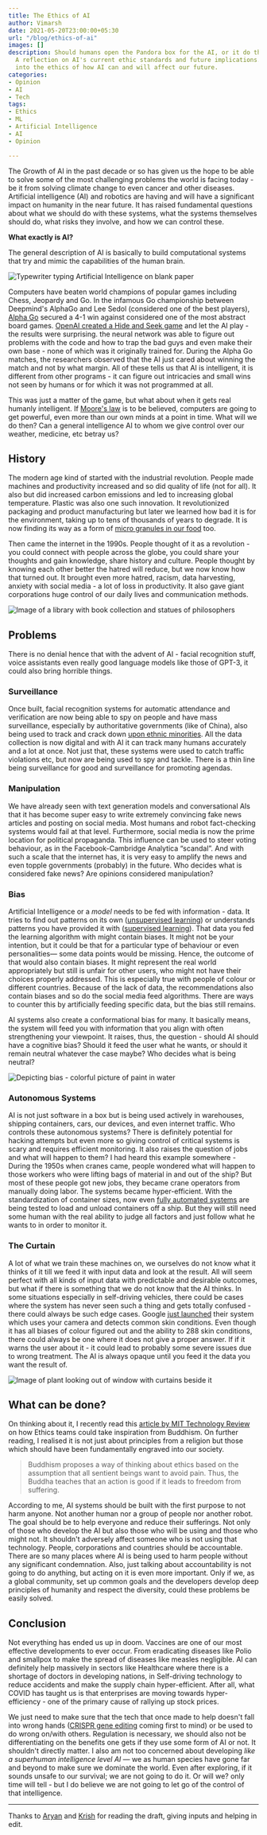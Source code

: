 ```yaml
---
title: The Ethics of AI
author: Vimarsh
date: 2021-05-20T23:00:00+05:30
url: "/blog/ethics-of-ai"
images: []
description: Should humans open the Pandora box for the AI, or it do that by itself.
  A reflection on AI's current ethic standards and future implications. A deep dive
  into the ethics of how AI can and will affect our future.
categories:
- Opinion
- AI
- Tech
tags:
- Ethics
- ML
- Artificial Intelligence
- AI
- Opinion

---
```

The Growth of AI in the past decade or so has given us the hope to be able to solve some of the most challenging problems the world is facing today - be it from solving climate change to even cancer and other diseases. Artificial intelligence (AI) and robotics are having and will have a significant impact on humanity in the near future. It has raised fundamental questions about what we should do with these systems, what the systems themselves should do, what risks they involve, and how we can control these.

**What exactly is AI?**

The general description of AI is basically to build computational systems that try and mimic the capabilities of the human brain.

![Typewriter typing Artificial Intelligence on blank paper](/uploads/2021/05/20/optimized-typewriter-writing-ai-unsplash.png)

Computers have beaten world champions of popular games including Chess, Jeopardy and Go. In the infamous Go championship between Deepmind's AlphaGo and Lee Sedol (considered one of the best players), [Alpha Go](https://deepmind.com/research/case-studies/alphago-the-story-so-far) secured a 4-1 win against considered one of the most abstract board games. [OpenAI created a Hide and Seek game](https://www.youtube.com/watch?v=Lu56xVlZ40M) and let the AI play - the results were surprising. the neural network was able to figure out problems with the code and how to trap the bad guys and even make their own base - none of which was it originally trained for. During the Alpha Go matches, the researchers observed that the AI just cared about winning the match and not by what margin. All of these tells us that AI is intelligent, it is different from other programs - it can figure out intricacies and small wins not seen by humans or for which it was not programmed at all.

This was just a matter of the game, but what about when it gets real humanly intelligent. If [Moore's law](https://en.wikipedia.org/wiki/Moore's_law) is to be believed, computers are going to get powerful, even more than our own minds at a point in time. What will we do then? Can a general intelligence AI to whom we give control over our weather, medicine, etc betray us?

## **History**

The modern age kind of started with the industrial revolution. People made machines and productivity increased and so did quality of life (not for all). It also but did increased carbon emissions and led to increasing global temperature. Plastic was also one such innovation. It revolutionized packaging and product manufacturing but later we learned how bad it is for the environment, taking up to tens of thousands of years to degrade. It is now finding its way as a form of [micro granules in our food](https://www.consumerreports.org/health-wellness/how-to-eat-less-plastic-microplastics-in-food-water) too.

Then came the internet in the 1990s. People thought of it as a revolution - you could connect with people across the globe, you could share your thoughts and gain knowledge, share history and culture. People thought by knowing each other better the hatred will reduce, but we now know how that turned out. It brought even more hatred, racism, data harvesting, anxiety with social media - a lot of loss in productivity. It also gave giant corporations huge control of our daily lives and communication methods.

![Image of a library with book collection and statues of philosophers](/uploads/2021/05/20/image-of-library-with-philosophers-unsplash.jpg)

## **Problems**

There is no denial hence that with the advent of AI - facial recognition stuff, voice assistants even really good language models like those of GPT-3, it could also bring horrible things.

### Surveillance

Once built, facial recognition systems for automatic attendance and verification are now being able to spy on people and have mass surveillance, especially by authoritative governments (like of China), also being used to track and crack down [upon ethnic minorities](https://youtu.be/v7AYyUqrMuQ?t=259). All the data collection is now digital and with AI it can track many humans accurately and a lot at once. Not just that, these systems were used to catch traffic violations etc, but now are being used to spy and tackle. There is a thin line being surveillance for good and surveillance for promoting agendas.

### Manipulation

We have already seen with text generation models and conversational AIs that it has become super easy to write extremely convincing fake news articles and posting on social media. Most humans and robot fact-checking systems would fail at that level. Furthermore, social media is now the prime location for political propaganda. This influence can be used to steer voting behaviour, as in the Facebook-Cambridge Analytica “scandal”. And with such a scale that the internet has, it is very easy to amplify the news and even topple governments (probably) in the future. Who decides what is considered fake news? Are opinions considered manipulation?

### Bias

Artificial Intelligence or a _model_ needs to be fed with information - data. It tries to find out patterns on its own ([unsupervised learning](https://www.guru99.com/unsupervised-machine-learning.html)) or understands patterns you have provided it with ([supervised learning](https://www.ibm.com/cloud/learn/supervised-learning)). That data you fed the learning algorithm with might contain biases. It might not be your intention, but it could be that for a particular type of behaviour or even personalities— some data points would be missing. Hence, the outcome of that would also contain biases. It might represent the real world appropriately but still is unfair for other users, who might not have their choices properly addressed. This is especially true with people of colour or different countries. Because of the lack of data, the recommendations also contain biases and so do the social media feed algorithms. There are ways to counter this by artificially feeding specific data, but the bias still remains.

AI systems also create a conformational bias for many. It basically means, the system will feed you with information that you align with often strengthening your viewpoint. It raises, thus, the question - should AI should have a cognitive bias? Should it feed the user what he wants, or should it remain neutral whatever the case maybe? Who decides what is being neutral?

![Depicting bias - colorful picture of paint in water](/uploads/2021/05/20/optimized-lucas-benjamin-wqlagv4_oys-unsplash.jpg)

### Autonomous Systems

AI is not just software in a box but is being used actively in warehouses, shipping containers, cars, our devices, and even internet traffic. Who controls these autonomous systems? There is definitely potential for hacking attempts but even more so giving control of critical systems is scary and requires efficient monitoring. It also raises the question of jobs and what will happen to them? I had heard this example somewhere - During the 1950s when cranes came, people wondered what will happen to those workers who were lifting bags of material in and out of the ship? But most of these people got new jobs, they became crane operators from manually doing labor. The systems became hyper-efficient. With the standardization of container sizes, now even [fully automated systems](https://www.youtube.com/watch?v=kQ8WI3nc1l0) are being tested to load and unload containers off a ship. But they will still need some human with the real ability to judge all factors and just follow what he wants to in order to monitor it.

### The Curtain

A lot of what we train these machines on, we ourselves do not know what it thinks of it till we feed it with input data and look at the result. All will seem perfect with all kinds of input data with predictable and desirable outcomes, but what if there is something that we do not know that the AI thinks. In some situations especially in self-driving vehicles, there could be cases where the system has never seen such a thing and gets totally confused - there could always be such edge cases. Google [just launched](https://blog.google/technology/health/ai-dermatology-preview-io-2021/) their system which uses your camera and detects common skin conditions. Even though it has all biases of colour figured out and the ability to 288 skin conditions, there could always be one where it does not give a proper answer. If if it warns the user about it - it could lead to probably some severe issues due to wrong treatment. The AI is always opaque until you feed it the data you want the result of.

![Image of plant looking out of window with curtains beside it](/uploads/2021/05/20/eduard-militaru-q4pvx80itz0-unsplash-1.jpg)

## What can be done?

On thinking about it, I recently read this [article by MIT Technology Review](https://www.technologyreview.com/2021/01/06/1015779/what-buddhism-can-do-ai-ethics) on how Ethics teams could take inspiration from Buddhism. On further reading, I realised it is not just about principles from a religion but those which should have been fundamentally engraved into our society.

> Buddhism proposes a way of thinking about ethics based on the assumption that all sentient beings want to avoid pain. Thus, the Buddha teaches that an action is good if it leads to freedom from suffering.

According to me, AI systems should be built with the first purpose to not harm anyone. Not another human nor a group of people nor another robot. The goal should be to help everyone and reduce their sufferings. Not only of those who develop the AI but also those who will be using and those who might not. It shouldn't adversely affect someone who is not using that technology. People, corporations and countries should be accountable. There are so many places where AI is being used to harm people without any significant condemnation. Also, just talking about accountability is not going to do anything, but acting on it is even more important. Only if we, as a global community, set up common goals and the developers develop deep principles of humanity and respect the diversity, could these problems be easily solved.

## **Conclusion**

Not everything has ended us up in doom. Vaccines are one of our most effective developments to ever occur. From eradicating diseases like Polio and smallpox to make the spread of diseases like measles negligible. AI can definitely help massively in sectors like Healthcare where there is a shortage of doctors in developing nations, in Self-driving technology to reduce accidents and make the supply chain hyper-efficient. After all, what COVID has taught us is that enterprises are moving towards hyper-efficiency - one of the primary cause of rallying up stock prices.

We just need to make sure that the tech that once made to help doesn't fall into wrong hands ([CRISPR gene editing](https://blogs.sciencemag.org/pipeline/archives/2021/05/20/crispr-editing-in-primates) coming first to mind) or be used to do wrong on/with others. Regulation is necessary, we should also not be differentiating on the benefits one gets if they use some form of AI or not. It shouldn't directly matter. I also am not too concerned about developing _like a superhuman intelligence level AI_ — we as human species have gone far and beyond to make sure we dominate the world. Even after exploring, if it sounds unsafe to our survival; we are not going to do it. Or will we? only time will tell - but I do believe we are not going to let go of the control of that intelligence.

***

Thanks to [Aryan](https://aryantiwari.com/blog/?utm_source=vimarsh "Aryan's website") and [Krish](https://www.instagram.com/krish.patellll/ "Krish's Instagram") for reading the draft, giving inputs and helping in edit.